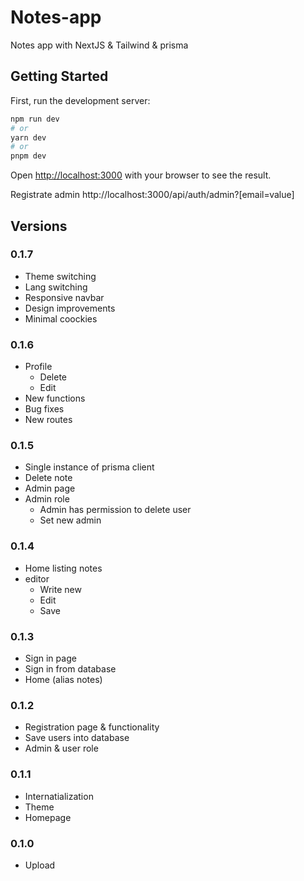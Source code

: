 # Notes-app
Notes app with NextJS & Tailwind & prisma

## Getting Started

First, run the development server:

```bash
npm run dev
# or
yarn dev
# or
pnpm dev
```

Open [http://localhost:3000](http://localhost:3000) with your browser to see the result.

Registrate admin http://localhost:3000/api/auth/admin?[email=value]

## Versions

### 0.1.7
 * Theme switching
 * Lang switching
 * Responsive navbar
 * Design improvements
 * Minimal coockies

### 0.1.6
 * Profile
    - Delete
    - Edit
 * New functions
 * Bug fixes
 * New routes

### 0.1.5
 * Single instance of prisma client
 * Delete note
 * Admin page
 * Admin role
    - Admin has permission to delete user
    - Set new admin

### 0.1.4
 * Home listing notes
 * editor
    - Write new
    - Edit
    - Save

### 0.1.3
 * Sign in page
 * Sign in from database
 * Home (alias notes)

### 0.1.2
 * Registration page & functionality
 * Save users into database
 * Admin & user role

### 0.1.1
* Internatialization
* Theme
* Homepage

### 0.1.0
* Upload